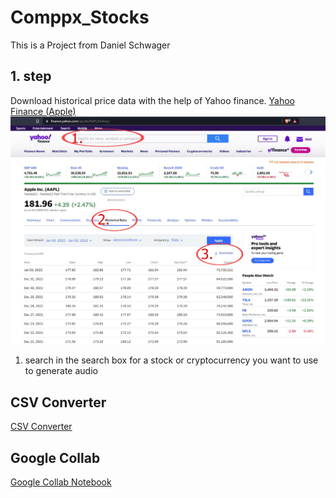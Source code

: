 # Comppx_Stocks

This is a Project from Daniel Schwager

## 1. step

Download historical price data with the help of Yahoo finance.
[Yahoo Finance (Apple)](https://finance.yahoo.com/quote/AAPL/history/)
![Yahoo Image](content/yahoo.png)

1. search in the search box for a stock or cryptocurrency you want to use to generate audio

## CSV Converter

[CSV Converter](csv_converter/index.html)

## Google Collab

[Google Collab Notebook](https://colab.research.google.com/drive/1vz6apDn68PF9NG3faSi9S6VAQKqy6FsE#scrollTo=eQVvInM6a0lw)
